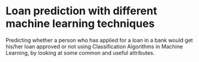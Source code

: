 # Loan prediction with different machine learning techniques

Predicting whether a person who has applied for a loan in a bank would get his/her loan approved or not using Classification Algorithms in Machine Learning, by looking at some common and useful attributes.
